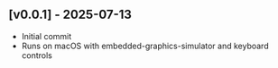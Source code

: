 ## [v0.0.1] - 2025-07-13

- Initial commit
- Runs on macOS with embedded-graphics-simulator and keyboard controls
